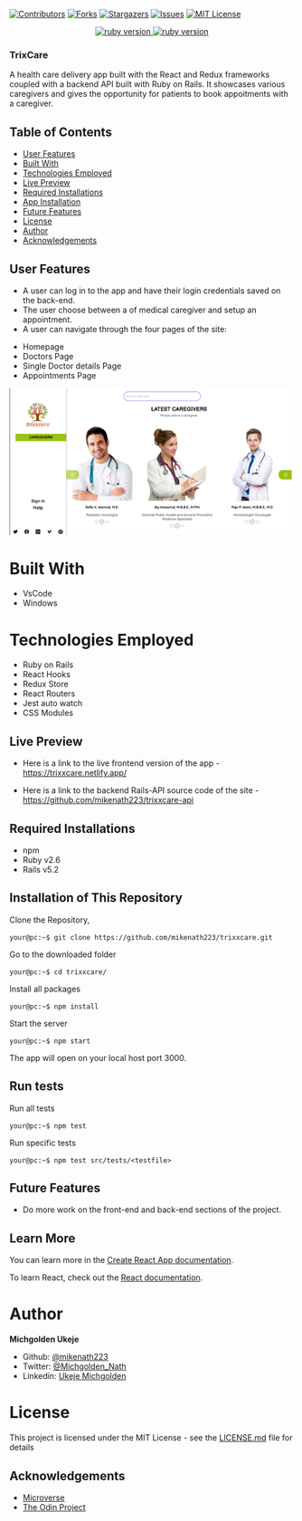 [![Contributors][contributors-shield]][contributors-url]
[![Forks][forks-shield]][forks-url]
[![Stargazers][stars-shield]][stars-url]
[![Issues][issues-shield]][issues-url]
[![MIT License][license-shield]][license-url]

<p align="center">
  <a href="https://www.ruby-lang.org/en/">
    <img src="https://img.shields.io/badge/React-v16.3.1-brightgreen.svg" alt="ruby version">
    <img src="https://img.shields.io/badge/Redux-v4.0.5-brightgreen.svg" alt="ruby version">
  </a>
</p>

### TrixCare

A health care delivery app built with the React and Redux frameworks coupled with a backend API built with Ruby on Rails. It showcases various caregivers and gives the opportunity for patients to book appoitments with a caregiver.

## Table of Contents

- [User Features](#user-features)
- [Built With](#built-with)
- [Technologies Employed](#technologies-employed)
- [Live Preview](#live-preview)
- [Required Installations](#required-installations)
- [App Installation](#instalation)
- [Future Features](#future-features)
- [License](#license)
- [Author](#author)
- [Acknowledgements](#acknowledgements)

<!-- User features -->

## User Features

- A user can log in to the app and have their login credentials saved on the back-end.
- The user choose between a of medical caregiver and setup an appointment.
- A user can navigate through the four pages of the site:

* Homepage
* Doctors Page
* Single Doctor details Page
* Appointments Page

<img src="src/assets/images/screenshot.png"/>
<!-- BUILT WITH -->

# Built With

- VsCode
- Windows

<!-- TECHNOLOGIES EMPLOYED -->

# Technologies Employed

- Ruby on Rails
- React Hooks
- Redux Store
- React Routers
- Jest auto watch
- CSS Modules

<!-- LIVE PREVIEW -->

## Live Preview
* Here is a link to the live frontend version of the app - https://trixxcare.netlify.app/

* Here is a link to the backend Rails-API source code of the site - https://github.com/mikenath223/trixxcare-api
<!-- REQUIRED INSTALLATION -->

## Required Installations

- npm
- Ruby v2.6
-  Rails v5.2

<!-- INSTALLATION -->

## Installation of This Repository

Clone the Repository,

```Shell
your@pc:~$ git clone https://github.com/mikenath223/trixxcare.git
```

Go to the downloaded folder

```Shell
your@pc:~$ cd trixxcare/
```

Install all packages

```Shell
your@pc:~$ npm install
```

Start the server

```Shell
your@pc:~$ npm start
```

The app will open on your local host port 3000.

<!-- run tests -->

## Run tests

Run all tests

```Shell
your@pc:~$ npm test
```

Run specific tests

```Shell
your@pc:~$ npm test src/tests/<testfile>
```

<!-- Future features -->

## Future Features

- Do more work on the front-end and back-end sections of the project.

## Learn More

You can learn more in the [Create React App documentation](https://facebook.github.io/create-react-app/docs/getting-started).

To learn React, check out the [React documentation](https://reactjs.org/).

# Author

**Michgolden Ukeje**

- Github: [@mikenath223](https://github.com/mikenath223)
- Twitter: [@Michgolden_Nath](https://twitter.com/MichgoldenU)
- Linkedin: [Ukeje Michgolden](https://https://www.linkedin.com/in/michgoldenukeje/)
  <br />

# License

This project is licensed under the MIT License - see the [LICENSE.md](LICENSE.md) file for details

<!-- ACKNOWLEDGEMENTS -->

## Acknowledgements

- [Microverse](https://www.microverse.org/)
- [The Odin Project](https://www.theodinproject.com/)

<!-- MARKDOWN LINKS & IMAGES -->
<!-- https://www.markdownguide.org/basic-syntax/#reference-style-links -->

[contributors-shield]: https://img.shields.io/github/contributors/mikenath223/trixxcare.svg?style=flat-square
[contributors-url]: https://github.com/mikenath223/trixxcare/graphs/contributors
[forks-shield]: https://img.shields.io/github/forks/mikenath223/trixxcare
[forks-url]: https://github.com/mikenath223/trixxcare/network/members
[stars-shield]: https://img.shields.io/github/stars/mikenath223/trixxcare
[stars-url]: https://github.com/mikenath223/trixxcare/stargazers
[issues-shield]: https://img.shields.io/github/issues/mikenath223/trixxcare
[issues-url]: https://github.com/mikenath223/trixxcare/issues
[license-shield]: https://img.shields.io/github/license/mikenath223/trixxcare
[license-url]: https://github.com/mikenath223/trixxcare/blob/master/LICENSE.txt
